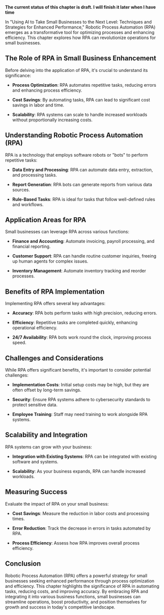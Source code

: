 **The current status of this chapter is draft. I will finish it later when I have time**

In "Using AI to Take Small Businesses to the Next Level: Techniques and Strategies for Enhanced Performance," Robotic Process Automation (RPA) emerges as a transformative tool for optimizing processes and enhancing efficiency. This chapter explores how RPA can revolutionize operations for small businesses.

The Role of RPA in Small Business Enhancement
---------------------------------------------

Before delving into the application of RPA, it's crucial to understand its significance:

* **Process Optimization**: RPA automates repetitive tasks, reducing errors and enhancing process efficiency.

* **Cost Savings**: By automating tasks, RPA can lead to significant cost savings in labor and time.

* **Scalability**: RPA systems can scale to handle increased workloads without proportionally increasing costs.

Understanding Robotic Process Automation (RPA)
----------------------------------------------

RPA is a technology that employs software robots or "bots" to perform repetitive tasks:

* **Data Entry and Processing**: RPA can automate data entry, extraction, and processing tasks.

* **Report Generation**: RPA bots can generate reports from various data sources.

* **Rule-Based Tasks**: RPA is ideal for tasks that follow well-defined rules and workflows.

Application Areas for RPA
-------------------------

Small businesses can leverage RPA across various functions:

* **Finance and Accounting**: Automate invoicing, payroll processing, and financial reporting.

* **Customer Support**: RPA can handle routine customer inquiries, freeing up human agents for complex issues.

* **Inventory Management**: Automate inventory tracking and reorder processes.

Benefits of RPA Implementation
------------------------------

Implementing RPA offers several key advantages:

* **Accuracy**: RPA bots perform tasks with high precision, reducing errors.

* **Efficiency**: Repetitive tasks are completed quickly, enhancing operational efficiency.

* **24/7 Availability**: RPA bots work round the clock, improving process speed.

Challenges and Considerations
-----------------------------

While RPA offers significant benefits, it's important to consider potential challenges:

* **Implementation Costs**: Initial setup costs may be high, but they are often offset by long-term savings.

* **Security**: Ensure RPA systems adhere to cybersecurity standards to protect sensitive data.

* **Employee Training**: Staff may need training to work alongside RPA systems.

Scalability and Integration
---------------------------

RPA systems can grow with your business:

* **Integration with Existing Systems**: RPA can be integrated with existing software and systems.

* **Scalability**: As your business expands, RPA can handle increased workloads.

Measuring Success
-----------------

Evaluate the impact of RPA on your small business:

* **Cost Savings**: Measure the reduction in labor costs and processing times.

* **Error Reduction**: Track the decrease in errors in tasks automated by RPA.

* **Process Efficiency**: Assess how RPA improves overall process efficiency.

Conclusion
----------

Robotic Process Automation (RPA) offers a powerful strategy for small businesses seeking enhanced performance through process optimization and efficiency. This chapter highlights the significance of RPA in automating tasks, reducing costs, and improving accuracy. By embracing RPA and integrating it into various business functions, small businesses can streamline operations, boost productivity, and position themselves for growth and success in today's competitive landscape.

